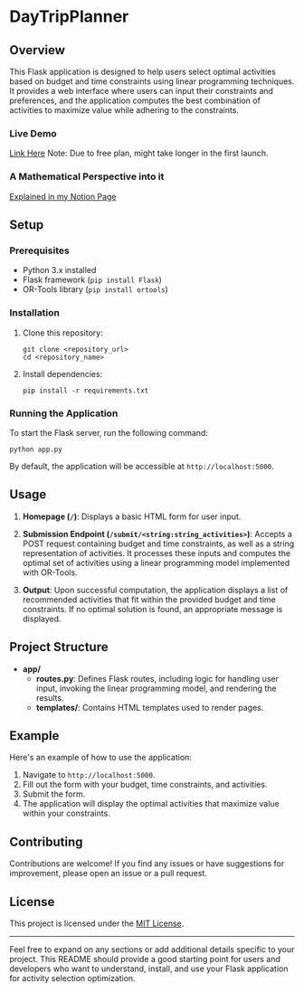 # DayTripPlanner

## Overview

This Flask application is designed to help users select optimal activities based on budget and time constraints using linear programming techniques. It provides a web interface where users can input their constraints and preferences, and the application computes the best combination of activities to maximize value while adhering to the constraints.

### Live Demo
[Link Here](https://dayplanner-vifc.onrender.com/)
Note: Due to free plan, might take longer in the first launch.

### A Mathematical Perspective into it
[Explained in my Notion Page](https://www.notion.so/inzaghi/Optimize-dating-plan-in-Vancouver-Artifact-1-17e2b6100f324c9bb6b8ba8c14c2d956)

## Setup

### Prerequisites

- Python 3.x installed
- Flask framework (`pip install Flask`)
- OR-Tools library (`pip install ortools`)

### Installation

1. Clone this repository:
   ```
   git clone <repository_url>
   cd <repository_name>
   ```

2. Install dependencies:
   ```
   pip install -r requirements.txt
   ```

### Running the Application

To start the Flask server, run the following command:
```
python app.py
```

By default, the application will be accessible at `http://localhost:5000`.

## Usage

1. **Homepage (`/`)**: Displays a basic HTML form for user input.

2. **Submission Endpoint (`/submit/<string:string_activities>`)**: Accepts a POST request containing budget and time constraints, as well as a string representation of activities. It processes these inputs and computes the optimal set of activities using a linear programming model implemented with OR-Tools.

3. **Output**: Upon successful computation, the application displays a list of recommended activities that fit within the provided budget and time constraints. If no optimal solution is found, an appropriate message is displayed.

## Project Structure

- **app/**
  - **routes.py**: Defines Flask routes, including logic for handling user input, invoking the linear programming model, and rendering the results.
  - **templates/**: Contains HTML templates used to render pages.

## Example

Here's an example of how to use the application:

1. Navigate to `http://localhost:5000`.
2. Fill out the form with your budget, time constraints, and activities.
3. Submit the form.
4. The application will display the optimal activities that maximize value within your constraints.

## Contributing

Contributions are welcome! If you find any issues or have suggestions for improvement, please open an issue or a pull request.

## License

This project is licensed under the [MIT License](LICENSE).

---

Feel free to expand on any sections or add additional details specific to your project. This README should provide a good starting point for users and developers who want to understand, install, and use your Flask application for activity selection optimization.
